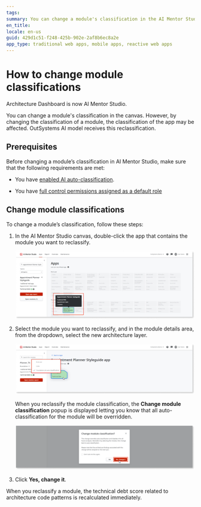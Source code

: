 ```yaml
---
tags: 
summary: You can change a module's classification in the AI Mentor Studio canvas.
en_title: 
locale: en-us
guid: 429d1c51-f248-425b-902e-2af8b6ec8a2e
app_type: traditional web apps, mobile apps, reactive web apps
---
```


# How to change module classifications

<div class="info" markdown="1">

Architecture Dashboard is now AI Mentor Studio.

</div>

You can change a module's classification in the canvas. However, by changing the classification of a module, the classification of the app may be affected. OutSystems AI model receives this reclassification. 

## Prerequisites

Before changing a module’s classification in AI Mentor Studio, make sure that the following requirements are met:

* You have [enabled AI auto-classification](how-enable-autoclass.md).

* You have [full control permissions assigned as a default role](how-works.md#maintenance-and-operations-permissions)

## Change module classifications

To change a module’s classification, follow these steps:

1. In the AI Mentor Studio canvas, double-click the app that contains the module you want to reclassify.

    ![Double-click app](images/module-classification-ams.png)

1. Select the module you want to reclassify, and in the module details area, from the dropdown, select the new architecture layer. 

    ![Select new architecture layer](images/select-module-to-reclassifiy-ams.png)

    When you reclassify the module classification, the **Change module classification** popup is displayed letting you know that all auto-classification for the module will be overridden.

      ![Change module classification popup](images/change-module-classification-ams.png)

1. Click **Yes, change it**. 

When you reclassify a module, the technical debt score related to architecture code patterns is recalculated immediately.
